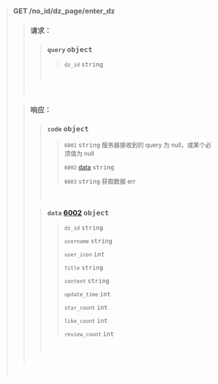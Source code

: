 #

> ### GET /no_id/dz_page/enter_dz
>
> > ### 请求：
> >
> > > ### `query` <kbd>object</kbd>
> > >
> > > > `dz_id` <kbd>string</kbd>
> > >
> > > <br>
> >
> > <br>
>
> > ### 响应：
> >
> > > ### `code` <kbd>object</kbd>
> > >
> > > > `6001` <kbd>string</kbd> 服务器接收到的 query 为 null，或某个必须值为 null
> > > >
> > > > `6002` [data]() <kbd>string</kbd>
> > > >
> > > > `6003` <kbd>string</kbd> 获取数据 err
> > >
> > >  <br>
> >
> > > ### `data` [6002]() <kbd>object</kbd>
> > >
> > > > `dz_id` <kbd>string</kbd>
> > > >
> > > > `username` <kbd>string</kbd>
> > > >
> > > > `user_icon` <kbd>int</kbd>
> > > >
> > > > `title` <kbd>string</kbd>
> > > >
> > > > `content` <kbd>string</kbd>
> > > >
> > > > `update_time` <kbd>int</kbd>
> > > >
> > > > `star_count` <kbd>int</kbd>
> > > >
> > > > `like_count` <kbd>int</kbd>
> > > >
> > > > `review_count` <kbd>int</kbd>
> > >
> > > <br>
> >
> > <br>
>
>  <br>
